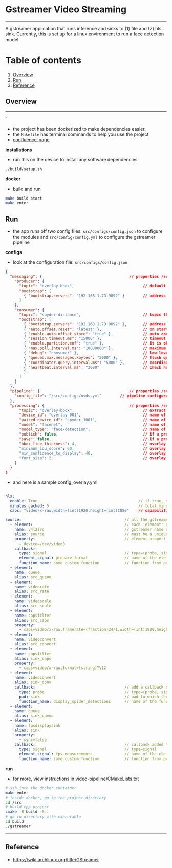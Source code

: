 

# Gstreamer Video Streaming

---

A gstreamer application that runs inference and sinks to (1) file and (2) hls sink.
Currently, this is set up for a linux environment to run a face detection model


# Table of contents

1. [Overview](#Overview)
2. [Run](#Run)
3. [Reference](#Reference)


<a name="Overview"></a>
## Overview

---
`
- the project has been dockerized to make dependencies easier.
- the `Makefile` has terminal commands to help you use the project
- [confluence-page](https://focusbug.atlassian.net/wiki/spaces/SPYD/pages/4030589)

__installations__

- run this on the device to install any software dependencies

```bash
./build/setup.sh
```

__docker__

- build and run

```bash
make build start
make enter
```

<a name="Run"></a>
## Run

- the app runs off two config files: `src/configs/config.json` to configure the modules and `src/config/config.yml` to configure the gstreamer pipeline


__configs__

- look at the configuration file: `src/configs/config.json`

```json
{
  "messaging": {                                      // properties /src/modules/messaging
    "producer": {
      "topic": "overlay-bbox",                              // default topic that producer will publish to
      "bootstrap": [
        { "bootstrap.servers": "192.168.1.73:9092" }        // address and port of kafka server
      ]
    },
    "consumer": {                         
      "topic": "spyder-distance",                           // topic that consumer will consume from
      "bootstrap": [
        { "bootstrap.servers": "192.168.1.73:9092" },       // address and port of kafka server
        { "auto.offset.reset": "latest" },                  // on start, skip to latest message in kafka server (last offset)
        { "enable.auto.offset.store": "true" },             // auto configure offset
        { "session.timeout.ms": "15000" },                  // timeout after 15 seconds with no connection
        { "enable.partition.eof": "true" },                 // it is okay to get EOF (try and read but nothing is available=caught up) 
        { "max.poll.interval.ms": "10800000" },             // maximum time that we poll without having any messages before complaining
        { "debug": "consumer" },                            // low-level rdkakfa logging
        { "queued.max.messages.kbytes": "5000" },           // flush queue if larger than this size
        { "coordinator.query.interval.ms": "5000" },        // coordinator interval to get assignments etc 
        { "heartbeat.interval.ms": "3000"                   // check heartbeat with every every 3 seconds
        }
      ]
    }
  },
  "pipeline": {                                       // properties /src/modules/gst/pipeline
    "config_file": "/src/configs/nvds.yml"        // pipeline configuration file describing gstreamer elements
  },
  "processing": {                                     // properties /src/modules/gst/processing
      "topic": "overlay-bbox",                              // extract metadata and produce to this topic 
      "device_id": "overlay-001",                           // name of this device
      "paired_device_id": "spyder-1001",                    // name of the spyder device it is to be connected with
      "model": "facenet",                                   // name of the ai model (adds to metadata for historical logging)
      "model_type": "face-detection",                       // name of the ai model type (adds to metadata for historical logging)
      "publish": false,                                     // if a probe is attached to extract metadata, it will produce results
      "save": false,                                        // if a probe is attached to extract metadata, it will save images
      "bbox_line_thickness": 4,                             // overlay: thickness of the lines written to overlay (e.g. bounding box)
      "minimum_iou_score": 60,                              // overlay: thickness of the lines written to overlay (e.g. bounding box)
      "min_confidence_to_display": 40,                      // overlay: minimum confidence to display in ANY metadata (software threshold)
      "font_size": 2                                        // overlay: font size for on overlay
    }
  }
}
```

- and here is a sample config_overlay.yml

```yaml

hls:
  enable: True                                            // if true, then will cache hls in /src/outputs/video
  minutes_cached: 5                                       // total minutes for the cached files (saves 20 files) 
  caps: "video/x-raw,width=(int)1920,height=(int)1080"    // capabilities to apply (uses a conversion to force them into this)

source:                                             // all the gstreamer elements must be under this heading
  - element:                                        // each 'element' describes a gstreamer element (try $ gst-inspect-1.0 v4l2src)
    name: v4l2src                                   // gstreamer name of the element, try this: $ gst-inspect-1.0 v4l2src
    alias: source                                   // must be a unique name in this file (same as property - name=source)
    property:                                       // element properties: e.g. gst-launch-1.0 v4l2src device=/dev/video0
      - device=/dev/video0
    callback:
      type: signal                                  // type=(probe, signal): [probe=callback on pad; signal=callback on element signal]
      element_signal: prepare-format                // name of the element signal, try this: $ gst-inspect-1.0 v4l2src
      function_name: some_custom_function           // function from processing.cpp to add
  - element:
    name: queue
    alias: src_queue
  - element:
    name: videorate
    alias: src_rate
  - element:
    name: videoscale
    alias: src_scale
  - element:
    name: capsfilter
    alias: src_caps
    property:
      - caps=video/x-raw,framerate=(fraction)24/1,width=(int)1920,height=(int)1080
  - element:
    name: videoconvert
    alias: src_convert
  - element:
    name: capsfilter
    alias: sink_caps
    property:
      - caps=video/x-raw,format=(string)YV12
  - element:
    name: videoconvert
    alias: sink_conv
    callback:                                       // add a callback on this element
      type: probe                                   // type=(probe, signal): [probe=callback on pad; signal=callback on element signal]
      pad: sink                                     // pad to which the probe is added
      function_name: display_spider_detections      // name of the function in processing.cpp that will be added
  - element:
    name: queue
    alias: sink_queue
  - element:
    name: fpsdisplaysink
    alias: sink
    property:
      - sync=false
    callback:                                       // callback added to element
      type: signal                                  // type=signal
      element_signal: fps-measurements              // name of the element signal, try this: $ gst-inspect-1.0 fpsdisplaysink
      function_name: some_custom_function           // function from processing.cpp to add
```

__run__


- for more, view instructions in video-pipeline/CMakeLists.txt

```bash
# ssh into the docker container
make enter
# inside docker, go to the project directory
cd /src
# build cpp project
cmake -B build -S .
# go to directory with executable
cd build 
./gstreamer

```

---

<a name="Reference"></a>
## Reference

- https://wiki.archlinux.org/title/GStreamer

